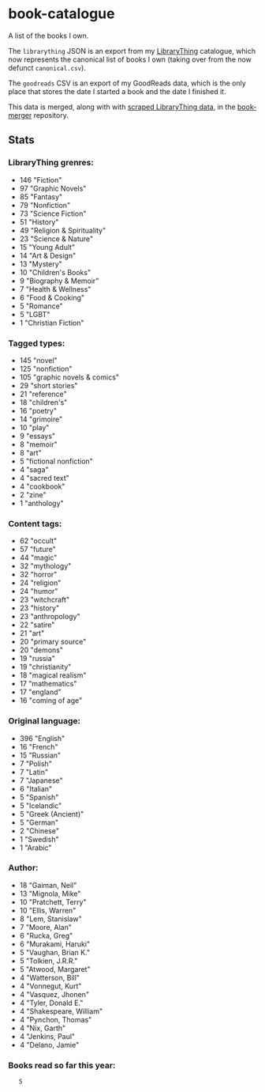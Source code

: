 book-catalogue
==============

A list of the books I own.

The `librarything` JSON is an export from my [LibraryThing](https://www.librarything.com/catalog/tripofmice) catalogue, which now represents the canonical list of books I own (taking over from the now defunct `canonical.csv`).

The `goodreads` CSV is an export of my GoodReads data, which is the only place that stores the date I started a book and the date I finished it.

This data is merged, along with with [scraped LibraryThing data](https://github.com/mouse-reeve/book-scraper), in the [book-merger](https://github.com/mouse-reeve/book-merger) repository.

## Stats
### LibraryThing grenres:
- 146 "Fiction"
- 97 "Graphic Novels"
- 85 "Fantasy"
- 79 "Nonfiction"
- 73 "Science Fiction"
- 51 "History"
- 49 "Religion & Spirituality"
- 23 "Science & Nature"
- 15 "Young Adult"
- 14 "Art & Design"
- 13 "Mystery"
- 10 "Children's Books"
- 9 "Biography & Memoir"
- 7 "Health & Wellness"
- 6 "Food & Cooking"
- 5 "Romance"
- 5 "LGBT"
- 1 "Christian Fiction"

### Tagged types:
- 145 "novel"
- 125 "nonfiction"
- 105 "graphic novels & comics"
- 29 "short stories"
- 21 "reference"
- 18 "children's"
- 16 "poetry"
- 14 "grimoire"
- 10 "play"
- 9 "essays"
- 8 "memoir"
- 8 "art"
- 5 "fictional nonfiction"
- 4 "saga"
- 4 "sacred text"
- 4 "cookbook"
- 2 "zine"
- 1 "anthology"

### Content tags:
- 62 "occult"
- 57 "future"
- 44 "magic"
- 32 "mythology"
- 32 "horror"
- 24 "religion"
- 24 "humor"
- 23 "witchcraft"
- 23 "history"
- 23 "anthropology"
- 22 "satire"
- 21 "art"
- 20 "primary source"
- 20 "demons"
- 19 "russia"
- 19 "christianity"
- 18 "magical realism"
- 17 "mathematics"
- 17 "england"
- 16 "coming of age"

### Original language:
- 396 "English"
- 16 "French"
- 15 "Russian"
- 7 "Polish"
- 7 "Latin"
- 7 "Japanese"
- 6 "Italian"
- 5 "Spanish"
- 5 "Icelandic"
- 5 "Greek (Ancient)"
- 5 "German"
- 2 "Chinese"
- 1 "Swedish"
- 1 "Arabic"

### Author:
- 18 "Gaiman, Neil"
- 13 "Mignola, Mike"
- 10 "Pratchett, Terry"
- 10 "Ellis, Warren"
- 8 "Lem, Stanislaw"
- 7 "Moore, Alan"
- 6 "Rucka, Greg"
- 6 "Murakami, Haruki"
- 5 "Vaughan, Brian K."
- 5 "Tolkien, J.R.R."
- 5 "Atwood, Margaret"
- 4 "Watterson, Bill"
- 4 "Vonnegut, Kurt"
- 4 "Vasquez, Jhonen"
- 4 "Tyler, Donald E."
- 4 "Shakespeare, William"
- 4 "Pynchon, Thomas"
- 4 "Nix, Garth"
- 4 "Jenkins, Paul"
- 4 "Delano, Jamie"

### Books read so far this year:
       5


